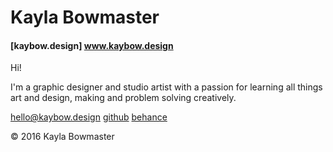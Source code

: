 # Kayla Bowmaster

#### [kaybow.design] www.kaybow.design

Hi!

I'm a graphic designer and studio artist with a passion for learning all things art and design, making and problem solving creatively.

hello@kaybow.design
[github](https://github.com/kaybow)
[behance](https://www.behance.net/kaybow)

© 2016 Kayla Bowmaster
